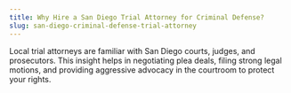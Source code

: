 ```yaml
---
title: Why Hire a San Diego Trial Attorney for Criminal Defense?
slug: san-diego-criminal-defense-trial-attorney
---
```


Local trial attorneys are familiar with San Diego courts, judges, and prosecutors. This insight helps in negotiating plea deals, filing strong legal motions, and providing aggressive advocacy in the courtroom to protect your rights.